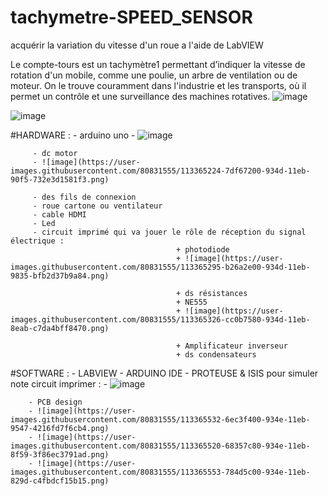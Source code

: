 # tachymetre-SPEED_SENSOR
acquérir la variation du vitesse d'un roue a l'aide de LabVIEW 

Le compte-tours est un tachymètre1 permettant d’indiquer la vitesse de rotation d'un mobile, comme une poulie, un arbre de ventilation ou de moteur. On le trouve couramment dans l'industrie et les transports, où il permet un contrôle et une surveillance des machines rotatives.
![image](https://user-images.githubusercontent.com/80831555/113363668-53a2b580-9349-11eb-962f-ebb94dd35e77.png)

![image](https://user-images.githubusercontent.com/80831555/113364733-26a3d200-934c-11eb-8080-a5358c87852c.png)


#HARDWARE : 
         - arduino uno 
         - ![image](https://user-images.githubusercontent.com/80831555/113365176-5acbc280-934d-11eb-8446-9a08dc3f1bbf.png)

         - dc motor 
         - ![image](https://user-images.githubusercontent.com/80831555/113365224-7df67200-934d-11eb-90f5-732e3d1581f3.png)

         - des fils de connexion
         - roue cartone ou ventilateur 
         - cable HDMI 
         - Led 
         - circuit imprimé qui va jouer le rôle de réception du signal électrique : 
                                         + photodiode 
                                         + ![image](https://user-images.githubusercontent.com/80831555/113365295-b26a2e00-934d-11eb-9835-bfb2d37b9a84.png)

                                         + ds résistances 
                                         + NE555
                                         + ![image](https://user-images.githubusercontent.com/80831555/113365326-cc0b7580-934d-11eb-8eab-c7da4bff8470.png)

                                         + Amplificateur inverseur 
                                         + ds condensateurs 



#SOFTWARE : 
        - LABVIEW 
        - ARDUINO IDE 
        - PROTEUSE & ISIS  pour simuler note circuit imprimer :
        - ![image](https://user-images.githubusercontent.com/80831555/113365448-391f0b00-934e-11eb-999d-1db930c4118f.png)

        - PCB design 
        - ![image](https://user-images.githubusercontent.com/80831555/113365532-6ec3f400-934e-11eb-9547-4216fd7f6cb4.png)
        - ![image](https://user-images.githubusercontent.com/80831555/113365520-68357c80-934e-11eb-8f59-3f86ec3791ad.png)
        - ![image](https://user-images.githubusercontent.com/80831555/113365553-784d5c00-934e-11eb-829d-c4fbdcf15b15.png)




 
                                         
